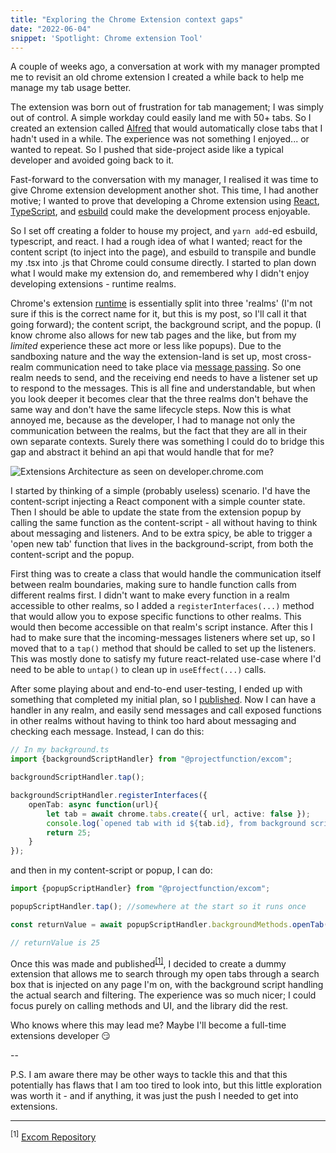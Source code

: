 ```yaml
---
title: "Exploring the Chrome Extension context gaps"
date: "2022-06-04"
snippet: 'Spotlight: Chrome extension Tool'
---
```


A couple of weeks ago, a conversation at work with my manager prompted me to revisit an old chrome extension I created a while
back to help me manage my tab usage better.

The extension was born out of frustration for tab management; I was simply out of control.
A simple workday could easily land me with 50+ tabs. So I created an extension called [Alfred](https://chrome.google.com/webstore/detail/alfred/mjlmoifgncbednjccpnhcjeifpfnjeon)
that would automatically close tabs that I hadn't used in a while. The experience was not something I enjoyed... or wanted to repeat. So I pushed that side-project aside like a typical developer
and avoided going back to it.

Fast-forward to the conversation with my manager, I realised it was time to give Chrome extension development another shot. This time,
I had another motive; I wanted to prove that developing a Chrome extension using [React](https://reactjs.org/), 
[TypeScript](https://typescriptlang.org/), and [esbuild](https://esbuild.github.io/) could make the development
process enjoyable.

So I set off creating a folder to house my project, and `yarn add`-ed esbuild, typescript, and react. I had a rough idea
of what I wanted; react for the content script (to inject into the page), and esbuild to transpile and bundle my .tsx into .js that
Chrome could consume directly. I started to plan down what I would make my extension do, and remembered why I didn't enjoy developing
extensions - runtime realms. 

Chrome's extension [runtime](https://developer.chrome.com/docs/extensions/mv3/architecture-overview/#arch) is essentially 
split into three 'realms' (I'm not sure if this is the correct name for it, but this is my post, so I'll call it that going 
forward); the content script, the background script, and the popup. (I know chrome also allows for new tab pages and the like, 
but from my _limited_ experience these act more or less like popups). Due to the sandboxing
nature and the way the extension-land is set up, most cross-realm communication need to take place 
via [message passing](https://developer.chrome.com/docs/extensions/mv3/messaging/). So one realm needs to send, and 
the receiving end needs to have a listener set up to respond to the messages. This is all fine and understandable, but when you look deeper
it becomes clear that the three realms don't behave the same way and don't have the same lifecycle steps. Now this is what annoyed me, 
because as the developer, I had to manage not only the communication between the realms, but the fact that they are all in their own separate
contexts. Surely there was something I could do to bridge this gap and abstract it behind an api that would handle that for me?

![Extensions Architecture as seen on developer.chrome.com](/images/chrome-extension-architecture.png)

I started by thinking of a simple (probably useless) scenario. I'd have the content-script injecting a React component with a simple
counter state. Then I should be able to update the state from the extension popup by calling the same function as the content-script - 
all without having to think about messaging and listeners. And to be extra spicy, be able to trigger a 'open new tab' function that lives
in the background-script, from both the content-script and the popup.

First thing was to create a class that would handle the communication itself between realm boundaries, making sure to handle function calls
from different realms first. I didn't want to make every function in a realm accessible to other realms, so I added a `registerInterfaces(...)`
method that would allow you to expose specific functions to other realms. This would then become accessible on that realm's script instance.
After this I had to make sure that the incoming-messages listeners where set up, so I moved that to a `tap()` method that should be called
to set up the listeners. This was mostly done to satisfy my future react-related use-case where I'd need to be able to `untap()` to clean up
in `useEffect(...)` calls.

After some playing about and end-to-end user-testing, I ended up with something that completed my initial plan, so 
I [published](https://www.npmjs.com/package/@projectfunction/excom). Now I can have a handler in any realm, and easily 
send messages and call exposed functions in other realms without having to think too hard about messaging and checking each message. 
Instead, I can do this:

```typescript
// In my background.ts
import {backgroundScriptHandler} from "@projectfunction/excom";

backgroundScriptHandler.tap();

backgroundScriptHandler.registerInterfaces({
	openTab: async function(url){
		let tab = await chrome.tabs.create({ url, active: false });
		console.log(`opened tab with id ${tab.id}, from background script`);
		return 25;
	}
});
```

and then in my content-script or popup, I can do:

```typescript
import {popupScriptHandler} from "@projectfunction/excom";

popupScriptHandler.tap(); //somewhere at the start so it runs once

const returnValue = await popupScriptHandler.backgroundMethods.openTab('https://youtube.com');

// returnValue is 25
```

Once this was made and published<sup>[[1]](#reference1)</sup>, I decided to create a dummy extension
that allows me to search through my open tabs through a search box that is injected on any page I'm on, with the background script
handling the actual search and filtering. The experience was so much nicer; I could focus purely on calling methods and UI, and the library
did the rest.

Who knows where this may lead me? Maybe I'll become a full-time extensions developer 😏

--

P.S. I am aware there may be other ways to tackle this and that this potentially has flaws that I am too tired to look into, but this
little exploration was worth it - and if anything, it was just the push I needed to get into extensions.

---

<sup id="reference1">[1]</sup> [Excom Repository](https://github.com/daryl-cecile/excom)